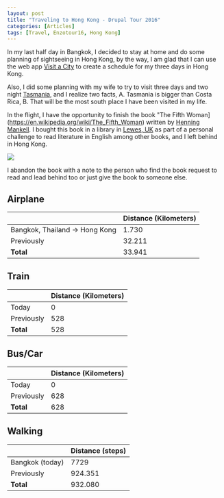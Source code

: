 ```yaml
---
layout: post
title: "Traveling to Hong Kong - Drupal Tour 2016"
categories: [Articles]
tags: [Travel, Enzotour16, Hong Kong]
---
```

In my last half day in Bangkok, I decided to stay at home and do some planning of sightseeing in Hong Kong, by the way, I am glad that I can use the web app [Visit a City](http://www.visitacity.com) to create a schedule for my three days in Hong Kong.

Also, I did some planning with my wife to try to visit three days and two night [Tasmania](https://en.wikipedia.org/wiki/Tasmania), and I realize two facts, A. Tasmania is bigger than Costa Rica, B. That will be the most south place I have been visited in my life.

In the flight, I have the opportunity to finish the book "The Fifth Woman](https://en.wikipedia.org/wiki/The_Fifth_Woman) written by [Henning Mankell](https://en.wikipedia.org/wiki/Henning_Mankell). I bought this book in a library in [Lewes, UK](https://en.wikipedia.org/wiki/Lewes_District) as part of a personal challenge to read literature in English among other books, and I left behind in Hong Kong.

<img style="margin-right: 20px;" src="{{site.url }}/assets/img/the-firth-woman.jpg"/>

I abandon the book with a note to the person who find the book request to read and lead behind too or just give the book to someone else.

## Airplane
|  | Distance (Kilometers) |
|---|---|
| Bangkok, Thailand &#8594; Hong Kong |  1.730 | 
| Previously  | 32.211 |
| **Total**  | 33.941 |

## Train
|  | Distance (Kilometers) |
|---|---|
| Today |  0    |
| Previously  | 528 |
| **Total**  | 528 |

## Bus/Car
|  | Distance (Kilometers) |
|---|---|
| Today |  0    |
| Previously  | 628 |
| **Total**  | 628 |

## Walking
|  | Distance (steps) |
|---|---|
| Bangkok (today) |  7729 |
| Previously  | 924.351 |
| **Total**  | 932.080|
